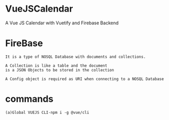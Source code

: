 # VueJSCalendar

A Vue JS Calendar with Vuetify and Firebase Backend

# FireBase

```
It is a type of NOSQL Database with documents and collections.

A Collection is like a table and the document
is a JSON Objects to be stored in the collection

```

```
A Config object is required as URI when connecting to a NOSQL Database

```

# commands

```
(a)Global VUEJS CLI-npm i -g @vue/cli


```